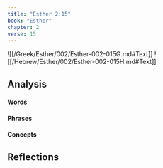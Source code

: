 ```yaml
---
title: "Esther 2:15"
book: "Esther"
chapter: 2
verse: 15
---
```

![[/Greek/Esther/002/Esther-002-015G.md#Text]]
![[/Hebrew/Esther/002/Esther-002-015H.md#Text]]

## Analysis

#### Words

#### Phrases

#### Concepts

## Reflections
